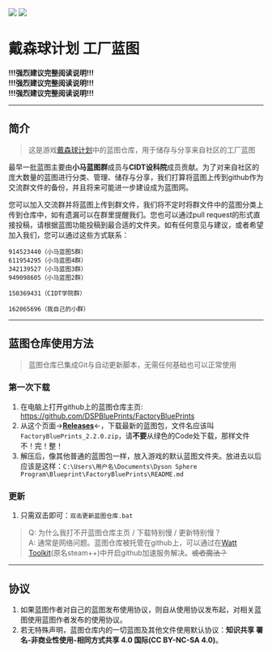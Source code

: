 ![](https://img.shields.io/github/languages/code-size/DSPBluePrints/FactoryBluePrints?style=for-the-badge)
![](https://img.shields.io/github/last-commit/DSPBluePrints/FactoryBluePrints?style=for-the-badge)

# 戴森球计划 工厂蓝图

**!!!强烈建议完整阅读说明!!!**  
**!!!强烈建议完整阅读说明!!!**  
**!!!强烈建议完整阅读说明!!!**  

---

## 简介

> 这是游戏[戴森球计划](https://store.steampowered.com/app/1366540/_/)中的蓝图仓库，用于储存与分享来自社区的工厂蓝图  

最早一批蓝图主要由**小马蓝图群**成员与**CIDT设科院**成员贡献。为了对来自社区的庞大数量的蓝图进行分类、管理、储存与分享，我们打算将蓝图上传到github作为交流群文件的备份，并且将来可能进一步建设成为蓝图网。  

您可以加入交流群并将蓝图上传到群文件，我们将不定时将群文件中的蓝图分类上传到仓库中，如有遗漏可以在群里提醒我们。您也可以通过pull request的形式直接投稿，请根据蓝图功能投稿到最合适的文件夹。如有任何意见与建议，或者希望加入我们，您可以通过这些方式联系：  

```text
914523440（小马蓝图5群）
611954295（小马蓝图4群）
342139527（小马蓝图3群）
949098605（小马蓝图2群）

150369431（CIDT学院群）

162065696（我自己的小群）
```

---

## 蓝图仓库使用方法

> 蓝图仓库已集成Git与自动更新脚本，无需任何基础也可以正常使用

### 第一次下载

1. 在电脑上打开github上的蓝图仓库主页: https://github.com/DSPBluePrints/FactoryBluePrints
2. 从这个页面->[**Releases**](https://github.com/DSPBluePrints/FactoryBluePrints/releases)<-，下载最新的蓝图包，文件名应该叫`FactoryBluePrints_2.2.0.zip`，请**不要**从绿色的Code处下载，那样文件不！完！整！
3. 解压后，像其他普通的蓝图包一样，放入游戏的默认蓝图文件夹。放进去以后应该是这样：`C:\Users\用户名\Documents\Dyson Sphere Program\Blueprint\FactoryBluePrints\README.md`

### 更新

1. 只需双击即可：`双击更新蓝图仓库.bat`

> Q: 为什么我打不开蓝图仓库主页 / 下载特别慢 / 更新特别慢？  
> A: 通常是网络问题。蓝图仓库被托管在github上，可以通过在[Watt Toolkit](https://steampp.net)(原名steam++)中开启github加速服务解决。~~或者魔法？~~  

<!--

### 以下内容已过时，出于信息完整性考虑暂不删除，但是已经隐藏

### 视频教程

内容同下方的文字教程，视频时长约1.5min  
https://www.bilibili.com/video/bv1RK411Z7b2  

---

### 文字教程

#### 基础用法

您可以直接进入[蓝图仓库的网页](https://github.com/DSPBluePrints/FactoryBluePrints)，寻找并打开自己需要的蓝图文件，点击位于蓝图代码右上方的**全选复制**(Copy raw contents)。  
然后进入游戏，在蓝图页面依次点击**新建空蓝图**，**粘贴**，**保存更改**，就可以将蓝图代码保存到本地，像平常那样使用。  

> 常见问题：  
> Q: 为什么蓝图仓库网页打开特别慢，我该怎么办？  
> A: 蓝图仓库被托管在github上，可以通过在[Watt Toolkit](https://steampp.net)(原名steam++)中开启github加速服务解决。~~或者魔法？~~  

#### 进阶用法

如果您有[Git](https://git-scm.com/)的使用基础，**可以将整个蓝图仓库用`clone`命令拉取到游戏的蓝图文件夹内**。这样您将以蓝图合集的形式将完整的蓝图仓库下载到本地，并且可以在游戏内直接访问，享受在线蓝图仓库与游戏无缝衔接的体验。  

```cmd
git clone https://github.com/DSPBluePrints/FactoryBluePrints.git
```

> 常见问题：  
> Q: `error: SSL_read` 相关  
> A: 通常是网络波动，重试即可。如果已经排除网络问题可以搜索 `git SSL_read` 并逐一排查错误原因，此处不再赘述  

除非你真的非常清楚你正在做什么，否则请不要手动修改`.git`文件夹内的任何文件，这可能导致以后的自动更新出错  

可以通过`pull`命令进行对本地蓝图文件夹进行更新。Git将自动检查上次更新以来发生变动的蓝图/蓝图合集，并以增量更新的形式更新本地仓库  
**或者直接双击仓库根目录下的"双击更新蓝图仓库.bat"**  

```cmd
git pull origin main
```
-->

---

## 协议

1. 如果蓝图作者对自己的蓝图发布使用协议，则自从使用协议发布起，对相关蓝图使用蓝图作者发布的使用协议。  
2. 若无特殊声明，蓝图仓库内的一切蓝图及其他文件使用默认协议：**知识共享 署名-非商业性使用-相同方式共享 4.0 国际(CC BY-NC-SA 4.0)**。  
